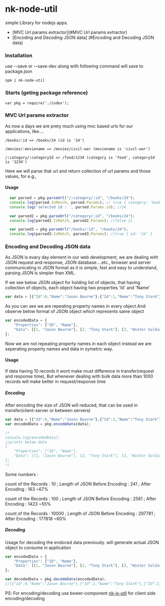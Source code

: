 # nk-node-util
simple Library for nodejs apps.


- [MVC Url params extractor](#MVC Url params extractor)
- [Encoding and Decoding JSON data] (#Encoding and Decoding JSON data)

### Installation

use --save or --save-dev along with following command will save to package.json

```
npm i nk-node-util
```

### Starts (geting package reference)

``` javscript
var pkg = require('./index');
```


### MVC Url params extractor
As now a days we are prety much using mvc based urls for our applications, like....

```
/books/:id => /books/24 (id is '24')

/movies/:moviename => /movies/civil-war (moviename is 'civil-war')

/:category/:categoryId => /food/1234 (category is 'food', categoryId is '1234')
```

Here we will parse that url and return collection of url params and those values, for e.g.,

#### Usage

``` javascript
  var parsed = pkg.parseUrl("/:category/:id", "/books/24");
  console.log(parsed.IsMatch, parsed.Params); // true { category: 'books', id: '24' }
  console.log('selected id : ', parsed.Params.id); //24

  var parsed2 = pkg.parseUrl("/category/:id", "/books/24");
  console.log(parsed2.IsMatch, parsed2.Params); //false {}

  var parsed3 = pkg.parseUrl("/books/:id", "/books/24");
  console.log(parsed3.IsMatch, parsed3.Params); //true { id: '24' }


```


### Encoding and Decoding JSON data

As JSON is  evary day element in our web development, we are dealing with JSON request and response, JSON database....etc.,
browser and server communicating in  JSON format as it is simple, fast and easy to understand, parsing JSON is simpler than XML.

If we see below JSON object for holding list of objects, that having collection of objects, each object having two properties 'Id' and 'Name'

``` javascript
var data = [{"Id":0,"Name":"Jason Bourne"},{"Id":1,"Name":"Tony Stark"},{"Id":2,"Name":"Winter Soldier"}];
```
As you can see we are repeating property names in every object.And observe below format of JSON object which represents same object

``` javascript
var encodedData = {
    "Properties": ["ID", "Name"],
    "Data": [[1, "Jason Bourne"], [2, "Tony Stark"], [3, "Winter Soldier"]]
};
```

Now we are not repeating property names in each object instead we are seperating property names and data in symetric way.

#### Usage

If data having 10 records it wont make must difference in transfer(request and response time), But whenever dealing with bulk data more than 1000 records will make better in request/response time

##### Encoding

After encoding the size of JSON will reduced, that can be used in transfer(client-server or between servers)

``` javascript
var data = [{"Id":0,"Name":"Jason Bourne"},{"Id":1,"Name":"Tony Stark"},{"Id":2,"Name":"Winter Soldier"}];
var encodedData = pkg.encodeData(data);

/*
console.log(encodedData);
//prints below data
{
    "Properties": ["ID", "Name"],
    "Data": [[1, "Jason Bourne"], [2, "Tony Stark"], [3, "Winter Soldier"]]
};
*/
```

Some numbers :

count of the Records :  10    ; Length of JSON Before Encoding  : 241     ; After Encoding : 163  ~67%

count of the Records :  100   ; Length of JSON  Before Encoding : 2581    ; After Encoding : 1423 ~55%

count of the Records :  10000 ; Length of JSON  Before Encoding : 297781  ; After Encoding : 177818  ~60%


##### Decoding

Usage for decoding the endoced data previously. will generate actual JSON object to consume in application

``` javascript
var encodedData = {
    "Properties": ["ID", "Name"],
    "Data": [[1, "Jason Bourne"], [2, "Tony Stark"], [3, "Winter Soldier"]]
};

var decodedData = pkg.decodeData(encodedData);
//[{"Id":0,"Name":"Jason Bourne"},{"Id":1,"Name":"Tony Stark"},{"Id":2,"Name":"Winter Soldier"}]
```


PS: For encoding/decoding use bower-component [nk-js-util](https://github.com/muralikrishnat/nk-js-util) for client side encoding/decoding


